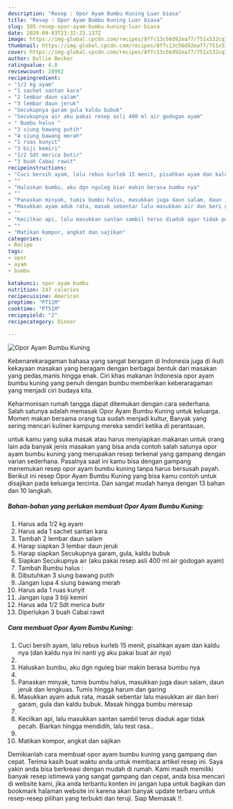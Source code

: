 ```yaml
---
description: "Resep : Opor Ayam Bumbu Kuning Luar biasa"
title: "Resep : Opor Ayam Bumbu Kuning Luar biasa"
slug: 505-resep-opor-ayam-bumbu-kuning-luar-biasa
date: 2020-09-03T23:32:23.137Z
image: https://img-global.cpcdn.com/recipes/8ffc13c56d92ea77/751x532cq70/opor-ayam-bumbu-kuning-foto-resep-utama.jpg
thumbnail: https://img-global.cpcdn.com/recipes/8ffc13c56d92ea77/751x532cq70/opor-ayam-bumbu-kuning-foto-resep-utama.jpg
cover: https://img-global.cpcdn.com/recipes/8ffc13c56d92ea77/751x532cq70/opor-ayam-bumbu-kuning-foto-resep-utama.jpg
author: Dollie Becker
ratingvalue: 4.8
reviewcount: 28992
recipeingredient:
- "1/2 kg ayam"
- "1 sachet santan kara"
- "2 lembar daun salam"
- "3 lembar daun jeruk"
- "Secukupnya garam gula kaldu bubuk"
- "Secukupnya air aku pakai resep asli 400 ml air godogan ayam"
- " Bumbu halus "
- "3 siung bawang putih"
- "4 siung bawang merah"
- "1 ruas kunyit"
- "3 biji kemiri"
- "1/2 Sdt merica butir"
- "3 buah Cabai rawit"
recipeinstructions:
- "Cuci bersih ayam, lalu rebus kurleb 15 menit, pisahkan ayam dan kaldu nya (dan kaldu nya Ini nanti yg aku pakai buat air nya)"
- ""
- "Haluskan bumbu, aku dgn nguleg biar makin berasa bumbu nya"
- ""
- "Panaskan minyak, tumis bumbu halus, masukkan juga daun salam, daun jeruk dan lengkuas. Tumis hingga harum dan garing"
- "Masukkan ayam aduk rata, masak sebentar lalu masukkan air dan beri garam, gula dan kaldu bubuk. Masak hingga bumbu meresap"
- ""
- "Kecilkan api, lalu masukkan santan sambil terus diaduk agar tidak pecah. Biarkan hingga mendidih, lalu test rasa.."
- ""
- "Matikan kompor, angkat dan sajikan"
categories:
- Recipe
tags:
- opor
- ayam
- bumbu

katakunci: opor ayam bumbu 
nutrition: 247 calories
recipecuisine: American
preptime: "PT11M"
cooktime: "PT51M"
recipeyield: "2"
recipecategory: Dinner

---
```



![Opor Ayam Bumbu Kuning](https://img-global.cpcdn.com/recipes/8ffc13c56d92ea77/751x532cq70/opor-ayam-bumbu-kuning-foto-resep-utama.jpg)

Kebenarekaragaman bahasa yang sangat beragam di Indonesia juga di ikuti kekayaan masakan yang beragam dengan berbagai bentuk dari masakan yang pedas,manis hingga enak. Ciri khas makanan Indonesia opor ayam bumbu kuning yang penuh dengan bumbu memberikan keberaragaman yang menjadi ciri budaya kita.




Keharmonisan rumah tangga dapat ditemukan dengan cara sederhana. Salah satunya adalah memasak Opor Ayam Bumbu Kuning untuk keluarga. Momen makan bersama orang tua sudah menjadi kultur, Banyak yang sering mencari kuliner kampung mereka sendiri ketika di perantauan.

untuk kamu yang suka masak atau harus menyiapkan makanan untuk orang lain ada banyak jenis masakan yang bisa anda contoh salah satunya opor ayam bumbu kuning yang merupakan resep terkenal yang gampang dengan varian sederhana. Pasalnya saat ini kamu bisa dengan gampang menemukan resep opor ayam bumbu kuning tanpa harus bersusah payah.
Berikut ini resep Opor Ayam Bumbu Kuning yang bisa kamu contoh untuk disajikan pada keluarga tercinta. Dan sangat mudah hanya dengan 13 bahan dan 10 langkah.


<!--inarticleads1-->

##### Bahan-bahan yang perlukan membuat Opor Ayam Bumbu Kuning:

1. Harus ada 1/2 kg ayam
1. Harus ada 1 sachet santan kara
1. Tambah 2 lembar daun salam
1. Harap siapkan 3 lembar daun jeruk
1. Harap siapkan Secukupnya garam, gula, kaldu bubuk
1. Siapkan Secukupnya air (aku pakai resep asli 400 ml air godogan ayam)
1. Tambah  Bumbu halus :
1. Dibutuhkan 3 siung bawang putih
1. Jangan lupa 4 siung bawang merah
1. Harus ada 1 ruas kunyit
1. Jangan lupa 3 biji kemiri
1. Harus ada 1/2 Sdt merica butir
1. Diperlukan 3 buah Cabai rawit




<!--inarticleads2-->

##### Cara membuat  Opor Ayam Bumbu Kuning:

1. Cuci bersih ayam, lalu rebus kurleb 15 menit, pisahkan ayam dan kaldu nya (dan kaldu nya Ini nanti yg aku pakai buat air nya)
1. 
1. Haluskan bumbu, aku dgn nguleg biar makin berasa bumbu nya
1. 
1. Panaskan minyak, tumis bumbu halus, masukkan juga daun salam, daun jeruk dan lengkuas. Tumis hingga harum dan garing
1. Masukkan ayam aduk rata, masak sebentar lalu masukkan air dan beri garam, gula dan kaldu bubuk. Masak hingga bumbu meresap
1. 
1. Kecilkan api, lalu masukkan santan sambil terus diaduk agar tidak pecah. Biarkan hingga mendidih, lalu test rasa..
1. 
1. Matikan kompor, angkat dan sajikan




Demikianlah cara membuat opor ayam bumbu kuning yang gampang dan cepat. Terima kasih buat waktu anda untuk membaca artikel resep ini. Saya yakin anda bisa berkreasi dengan mudah di rumah. Kami masih memiliki banyak resep istimewa yang sangat gampang dan cepat, anda bisa mencari di website kami, jika anda terbantu konten ini jangan lupa untuk bagikan dan bookmark halaman website ini karena akan banyak update terbaru untuk resep-resep pilihan yang terbukti dan teruji. Siap Memasak !!. 
